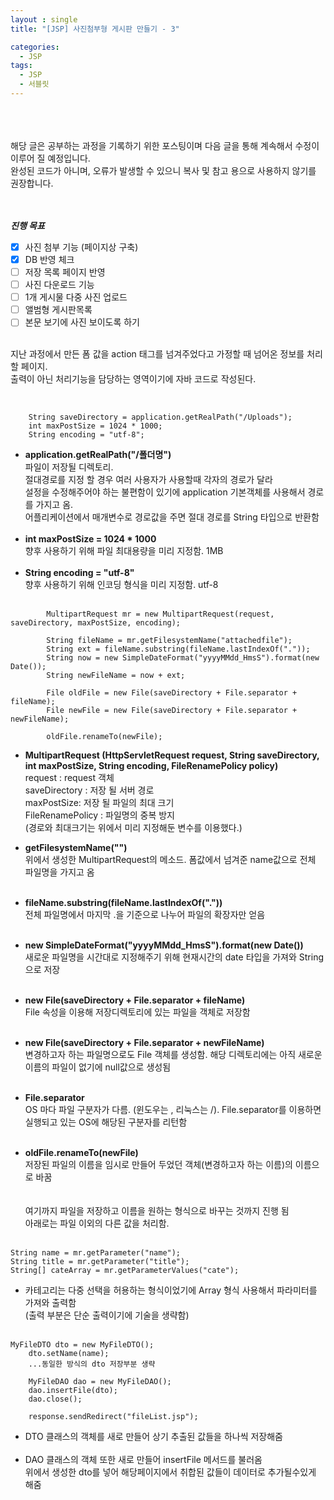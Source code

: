 ```yaml
---
layout : single
title: "[JSP] 사진첨부형 게시판 만들기 - 3"

categories:
  - JSP
tags:
  - JSP
  - 서블릿
---
```

<br><br><br>
해당 글은 공부하는 과정을 기록하기 위한 포스팅이며 다음 글을 통해 계속해서 수정이 이루어 질 예정입니다.<br>
완성된 코드가 아니며, 오류가 발생할 수 있으니 복사 및 참고 용으로 사용하지 않기를 권장합니다.<br><br><br>

***진행 목표***

 - [x] 사진 첨부 기능 (페이지상 구축)
 - [x] DB 반영 체크
 - [ ] 저장 목록 페이지 반영
 - [ ] 사진 다운로드 기능
 - [ ] 1개 게시물 다중 사진 업로드
 - [ ] 앨범형 게시판목록
 - [ ] 본문 보기에 사진 보이도록 하기

<br>지난 과정에서 만든 폼 값을 action 태그를 넘겨주었다고 가정할 때 넘어온 정보를 처리할 페이지.<br>
출력이 아닌 처리기능을 담당하는 영역이기에 자바 코드로 작성된다.<br>

<br>

~~~
	String saveDirectory = application.getRealPath("/Uploads");
	int maxPostSize = 1024 * 1000;
	String encoding = "utf-8";
~~~
- **application.getRealPath("/폴더명")**<br>
파일이 저장될 디렉토리. <br>절대경로를 지정 할 경우 여러 사용자가 사용할때 각자의 경로가 달라<br>설정을 수정해주어야 하는 불편함이 있기에 application 기본객체를 사용해서 경로를 가지고 옴. <br>어플리케이션에서 매개변수로 경로값을 주면 절대 경로를 String 타입으로 반환함<br><br>
- **int maxPostSize = 1024 * 1000** <br>
향후 사용하기 위해 파일 최대용량을 미리 지정함. 1MB<br><br>
- **String encoding = "utf-8"**<br>
향후 사용하기 위해 인코딩 형식을 미리 지정함. utf-8<br><br>
~~~
		MultipartRequest mr = new MultipartRequest(request, saveDirectory, maxPostSize, encoding);
		
		String fileName = mr.getFilesystemName("attachedfile");
		String ext = fileName.substring(fileName.lastIndexOf("."));
		String now = new SimpleDateFormat("yyyyMMdd_HmsS").format(new Date());
		String newFileName = now + ext;
		
	 	File oldFile = new File(saveDirectory + File.separator + fileName);
		File newFile = new File(saveDirectory + File.separator + newFileName);
		
		oldFile.renameTo(newFile);
~~~ 

- **MultipartRequest (HttpServletRequest request, String saveDirectory, int maxPostSize, String encoding, FileRenamePolicy policy)**<br>request : request 객체<br>saveDirectory : 저장 될 서버 경로<br>maxPostSize: 저장 될 파일의 최대 크기<br>FileRenamePolicy : 파일명의 중복 방지<br>(경로와 최대크기는 위에서 미리 지정해둔 변수를 이용했다.)<br>

- **getFilesystemName("")**<br>위에서 생성한 MultipartRequest의 메소드. 폼값에서 넘겨준 name값으로 전체 파일명을 가지고 옴<br><br>
- **fileName.substring(fileName.lastIndexOf("."))**<br>전체 파일명에서 마지막 .을 기준으로 나누어 파일의 확장자만 얻음<br><br>
- **new SimpleDateFormat("yyyyMMdd_HmsS").format(new Date())**<br>새로운 파일명을 시간대로 지정해주기 위해 현재시간의 date 타입을 가져와 String으로 저장<br><br>
- **new File(saveDirectory + File.separator + fileName)**<br>File 속성을 이용해 저장디렉토리에 있는 파일을 객체로 저장함<br><br>
- **new File(saveDirectory + File.separator + newFileName)**<br>변경하고자 하는 파일명으로도 File 객체를 생성함. 해당 디렉토리에는 아직 새로운 이름의 파일이 없기에 null값으로 생성됨<br><br>
- **File.separator**<br>OS 마다 파일 구분자가 다름. (윈도우는 \, 리눅스는 /). File.separator를 이용하면 실행되고 있는 OS에 해당된 구분자를 리턴함<br><br>
- **oldFile.renameTo(newFile)**<br>저장된 파일의 이름을 임시로 만들어 두었던 객체(변경하고자 하는 이름)의 이름으로 바꿈<br>
<br><br>
여기까지 파일을 저장하고 이름을 원하는 형식으로 바꾸는 것까지 진행 됨<br>
아래로는 파일 이외의 다른 값을 처리함.<br><br>
~~~
String name = mr.getParameter("name");
String title = mr.getParameter("title");
String[] cateArray = mr.getParameterValues("cate");
~~~
- 카테고리는 다중 선택을 허용하는 형식이었기에 Array 형식 사용해서 파라미터를 가져와 출력함<br>(출력 부분은 단순 출력이기에 기술을 생략함) <br><Br>

~~~
MyFileDTO dto = new MyFileDTO();
	dto.setName(name); 
	...동일한 방식의 dto 저장부분 생략
	
	MyFileDAO dao = new MyFileDAO();
	dao.insertFile(dto);
	dao.close();

	response.sendRedirect("fileList.jsp");
~~~
- DTO 클래스의 객체를 새로 만들어 상기 추출된 값들을 하나씩 저장해줌<br><br>
- DAO 클래스의 객체 또한 새로 만들어 insertFile 메서드를 불러옴<br>위에서 생성한 dto를 넣어 해당페이지에서 취합된 값들이 데이터로 추가될수있게 해줌


